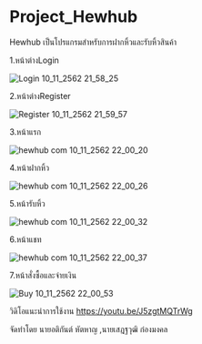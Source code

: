 # Project_Hewhub

Hewhub เป็นโปรแกรมสำหรับการฝากหิ้วและรับหิ้วสินค้า

1.หน้าต่างLogin

![Login 10_11_2562 21_58_25](https://user-images.githubusercontent.com/48233991/68546176-6b9d3080-0406-11ea-91fa-bb64507d0c17.png)

2.หน้าต่างRegister

![Register 10_11_2562 21_59_57](https://user-images.githubusercontent.com/48233991/68546209-c6368c80-0406-11ea-933e-903bb1f92d0a.png)

3.หน้าแรก

![hewhub com 10_11_2562 22_00_20](https://user-images.githubusercontent.com/48233991/68546221-e23a2e00-0406-11ea-89b2-d3ecb265934f.png)

4.หน้าฝากหิ้ว

![hewhub com 10_11_2562 22_00_26](https://user-images.githubusercontent.com/48233991/68546249-fa11b200-0406-11ea-860a-b82aa0cb4455.png)

5.หน้ารับหิ้ว

![hewhub com 10_11_2562 22_00_32](https://user-images.githubusercontent.com/48233991/68546260-0eee4580-0407-11ea-901b-df4d6683b239.png)

6.หน้าแชท

![hewhub com 10_11_2562 22_00_37](https://user-images.githubusercontent.com/48233991/68546266-1d3c6180-0407-11ea-94f0-0ebf372edeaa.png)

7.หน้าสั่งซื้อและจ่ายเงิน

![Buy 10_11_2562 22_00_53](https://user-images.githubusercontent.com/48233991/68546295-3f35e400-0407-11ea-9b3f-b4a71ac7258c.png)

วิดิโอแนะนำการใช้งาน
https://youtu.be/J5zgtMQTrWg

จัดทำโดย
นายอติกันต์ หัตหาญ
,นายเสฎฐวุฒิ ก๋องมงคล
